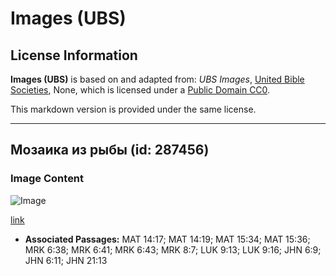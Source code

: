 # Images (UBS)

## License Information

**Images (UBS)** is based on and adapted from: _UBS Images_, [United Bible Societies](https://unitedbiblesocieties.org/), None, which is licensed under a [Public Domain CC0](https://creativecommons.org/public-domain/cc0/).

This markdown version is provided under the same license.



--------------------------------

## Мозаика из рыбы (id: 287456)

### Image Content

![Image](https://cdn.aquifer.bible/aquifer-content/resources/Media/WEB-0227_fish_mosaic.jpg)

[link](https://cdn.aquifer.bible/aquifer-content/resources/Media/WEB-0227_fish_mosaic.jpg)

* **Associated Passages:** MAT 14:17; MAT 14:19; MAT 15:34; MAT 15:36; MRK 6:38; MRK 6:41; MRK 6:43; MRK 8:7; LUK 9:13; LUK 9:16; JHN 6:9; JHN 6:11; JHN 21:13

